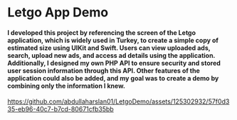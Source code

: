 # Letgo App Demo

#### I developed this project by referencing the screen of the Letgo application, which is widely used in Turkey, to create a simple copy of estimated size using UIKit and Swift. Users can view uploaded ads, search, upload new ads, and access ad details using the application. Additionally, I designed my own PHP API to ensure security and stored user session information through this API. Other features of the application could also be added, and my goal was to create a demo by combining only the information I knew.

https://github.com/abdullaharslan01/LetgoDemo/assets/125302932/57f0d335-eb96-40c7-b7cd-80671cfb35bb
